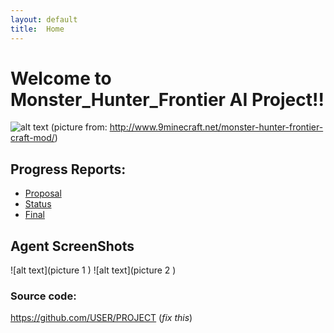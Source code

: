 ```yaml
---
layout: default
title:  Home
---
```



# Welcome to Monster_Hunter_Frontier AI Project!!
![alt text](https://github.com/zihuazhang337/Monster_Hunter_Frontier-/blob/master/docs/MHF.jpg )
(picture from: http://www.9minecraft.net/monster-hunter-frontier-craft-mod/)


## Progress Reports:

- [Proposal](proposal.html)
- [Status](status.html)
- [Final](final.html)



## Agent ScreenShots
![alt text](picture 1 )
![alt text](picture 2 )



### Source code:
https://github.com/USER/PROJECT (_fix this_)

